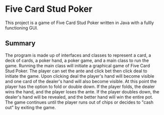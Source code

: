 # Five Card Stud Poker
This project is a game of Five Card Stud Poker written in Java with a fullly functioning GUI. 

## Summary
The program is made up of interfaces and classes to represent a card, a deck of cards, a poker hand, a poker game, and a main class to run the game. Running the main class will initiate a graphical game of Five Card Stud Poker. The player can set the ante and click bet then click deal to initiate the game. Upon clicking deal the player's hand will become visible and one card of the dealer's hand will also become visible. At this point the player has the option to fold or double down. If the player folds, the dealer wins the hand, and the player loses the ante. If the player doubles down, the dealer's hand will be revealed, and the better hand will win the entire pot. The game continues until the player runs out of chips or decides to "cash out" by exiting the game.

